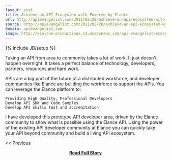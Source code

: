 ```yaml
---
layout: post
title: Achieve an API Ecosystem with Powered by Elance
url: http://apievangelist.com/2011/02/28/achieve-an-api-ecosystem-with-powered-by-elance/
source: http://apievangelist.com/2011/02/28/achieve-an-api-ecosystem-with-powered-by-elance/
domain: apievangelist.com
image: http://kinlane-productions.s3.amazonaws.com/api-evangelist/ecosystem.png
---
```

{% include JB/setup %}<p>Taking an API from area to community takes a lot of work.   It just doesn't happen overnight.  It takes a perfect balance of technology, developers, partners, resources and hard work.

APIs are a big part of the future of a distributed workforce, and developer communities like Elance are building the workforce to support the APIs.  You can leverage the Elance platform to:

	Providing High Quality, Professional Developers
	Develop API SDK and Code Samples
	Develop API skills test and accreditation

I have developed this prototype API developer area, driven by the Elance community to show what is possible using the Elance API.
Using the power of the existing API developer community at Elance you can quickly take your API beyond community and build a living API ecosystem.



&lt;&lt; Previous





</p>
<center><p><a href="http://apievangelist.com/2011/02/28/achieve-an-api-ecosystem-with-powered-by-elance/" style='padding:25px; font-sze:18px; font-weight: bold;'>Read Full Story</a></p></center>
